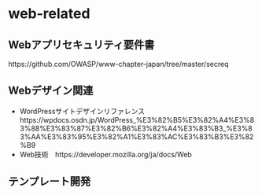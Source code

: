 # web-related

<h2>Webアプリセキュリティ要件書</h2>
<p>https://github.com/OWASP/www-chapter-japan/tree/master/secreq</p>

<h2>Webデザイン関連</h2>
<ul>
  <li>WordPressサイトデザインリファレンス　https://wpdocs.osdn.jp/WordPress_%E3%82%B5%E3%82%A4%E3%83%88%E3%83%87%E3%82%B6%E3%82%A4%E3%83%B3_%E3%83%AA%E3%83%95%E3%82%A1%E3%83%AC%E3%83%B3%E3%82%B9</li>
    <li>Web技術　https://developer.mozilla.org/ja/docs/Web</li>
</ul>


<h2>テンプレート開発</h2>

